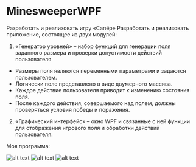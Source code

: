# MinesweeperWPF
Разработать и реализовать игру «Сапёр»
Разработать и реализовать приложение, состоящее из двух модулей:
1.	«Генератор уровней» – набор функций для генерации поля заданного размера и проверки допустимости действий пользователя
-	Размеры поля являются переменными параметрами и задаются пользователем.
-	Логически поле представлено в виде двумерного массива.    
-	Каждое действие пользователя приводит к изменению состояния поля.
-	После каждого действия, совершаемого над полем, должны проверяться условия победы и поражения.
2.	«Графический интерфейс» – окно WPF и связанные с ней функции для отображения игрового поля и обработки действий пользователя. 

Моя программа:

![alt text](https://github.com/ssplant/MinesweeperWPF/blob/master/2.PNG "Процесс игры")
![alt text](https://github.com/ssplant/MinesweeperWPF/blob/master/3.PNG "Победа")
![alt text](https://github.com/ssplant/MinesweeperWPF/blob/master/1.PNG "Поражение")




